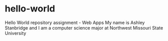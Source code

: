 # hello-world
Hello World repository assignment - Web Apps
My name is Ashley Stanbridge and I am a computer science major at Northwest Missouri State University
